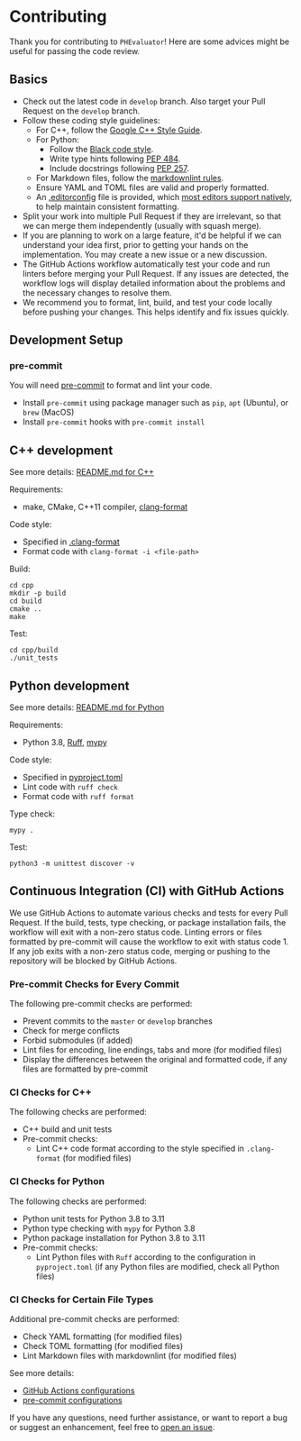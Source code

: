 # Contributing

Thank you for contributing to `PHEvaluator`! Here are some advices might be useful
for passing the code review.

## Basics

* Check out the latest code in `develop` branch. Also target your Pull Request on
  the `develop` branch.
* Follow these coding style guidelines:
  * For C++, follow the [Google C++ Style Guide](https://google.github.io/styleguide/cppguide.html).
  * For Python:
    * Follow the [Black code style](https://black.readthedocs.io/en/stable/the_black_code_style/current_style.html).
    * Write type hints following [PEP 484](https://www.python.org/dev/peps/pep-0484/).
    * Include docstrings following [PEP 257](https://www.python.org/dev/peps/pep-0257/).
  * For Markdown files, follow the [markdownlint rules](https://github.com/DavidAnson/markdownlint).
  * Ensure YAML and TOML files are valid and properly formatted.
  * An [.editorconfig](.editorconfig)
    file is provided, which [most editors support natively](https://editorconfig.org/),
    to help maintain consistent formatting.
* Split your work into multiple Pull Request if they are irrelevant, so that we can
  merge them independently (usually with squash merge).
* If you are planning to work on a large feature, it'd be helpful if we can
  understand your idea first, prior to getting your hands on the implementation.
  You may create a new issue or a new discussion.
* The GitHub Actions workflow automatically test your code and run linters before
  merging your Pull Request.
  If any issues are detected, the workflow logs will display detailed information
  about the problems and the necessary changes to resolve them.
* We recommend you to format, lint, build, and test your code locally before pushing
  your changes. This helps identify and fix issues quickly.

## Development Setup

### pre-commit

You will need [pre-commit](https://pre-commit.com/) to format and lint your code.

* Install `pre-commit` using package manager such as `pip`, `apt` (Ubuntu), or `brew`
  (MacOS)
* Install `pre-commit` hooks with `pre-commit install`

## C++ development

See more details: [README.md for C++](cpp/README.md)

Requirements:

* make, CMake, C++11 compiler, [clang-format](https://clang.llvm.org/docs/ClangFormat.html)

Code style:

* Specified in [.clang-format](cpp/.clang-format)
* Format code with `clang-format -i <file-path>`

Build:

```shell
cd cpp
mkdir -p build
cd build
cmake ..
make
```

Test:

```shell
cd cpp/build
./unit_tests
```

## Python development

See more details: [README.md for Python](python/README.md#contributing)

Requirements:

* Python 3.8, [Ruff](https://docs.astral.sh/ruff/), [mypy](https://mypy-lang.org/)

Code style:

* Specified in [pyproject.toml](python/pyproject.toml)
* Lint code with `ruff check`
* Format code with `ruff format`

Type check:

```shell
mypy .
```

Test:

```shell
python3 -m unittest discover -v
```

## Continuous Integration (CI) with GitHub Actions

We use GitHub Actions to automate various checks and tests for every Pull Request.
If the build, tests, type checking, or package installation fails, the workflow will
exit with a non-zero status code. Linting errors or files formatted by pre-commit
will cause the workflow to exit with status code 1. If any job exits with a non-zero
status code, merging or pushing to the repository will be blocked by GitHub Actions.

### Pre-commit Checks for Every Commit

The following pre-commit checks are performed:

* Prevent commits to the `master` or `develop` branches
* Check for merge conflicts
* Forbid submodules (if added)
* Lint files for encoding, line endings, tabs and more (for modified files)
* Display the differences between the original and formatted code, if any files
  are formatted by pre-commit

### CI Checks for C++

The following checks are performed:

* C++ build and unit tests
* Pre-commit checks:
  * Lint C++ code format according to the style specified in `.clang-format` (for
    modified files)

### CI Checks for Python

The following checks are performed:

* Python unit tests for Python 3.8 to 3.11
* Python type checking with `mypy` for Python 3.8
* Python package installation for Python 3.8 to 3.11
* Pre-commit checks:
  * Lint Python files with `Ruff` according to the configuration in `pyproject.toml`
    (if any Python files are modified, check all Python files)

### CI Checks for Certain File Types

Additional pre-commit checks are performed:

* Check YAML formatting (for modified files)
* Check TOML formatting (for modified files)
* Lint Markdown files with markdownlint (for modified files)

See more details:

* [GitHub Actions configurations](.github/workflows/ci.yml)
* [pre-commit configurations](.pre-commit-config.yaml)

If you have any questions, need further assistance, or want to report
a bug or suggest an enhancement, feel free to [open an issue](https://github.com/HenryRLee/PokerHandEvaluator/issues).
